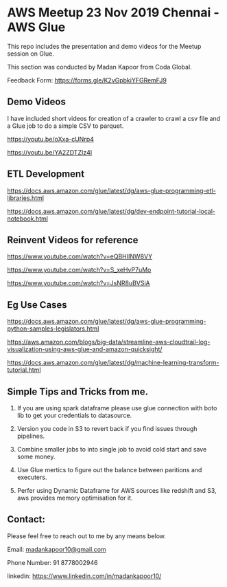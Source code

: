# AWS Meetup 23 Nov 2019 Chennai - AWS Glue

This repo includes the presentation and demo videos for the Meetup session on Glue.

This section was conducted by Madan Kapoor from Coda Global.

Feedback Form: https://forms.gle/K2vGpbkiYFGRemFJ9

## Demo Videos

I have included short videos for creation of a crawler to crawl a csv file and a Glue job to do a simple CSV to parquet.


https://youtu.be/oXxa-cUNrp4

https://youtu.be/YA2ZDTZIz4I


## ETL Development

https://docs.aws.amazon.com/glue/latest/dg/aws-glue-programming-etl-libraries.html

https://docs.aws.amazon.com/glue/latest/dg/dev-endpoint-tutorial-local-notebook.html



## Reinvent Videos for reference

https://www.youtube.com/watch?v=eQBHIINW8VY

https://www.youtube.com/watch?v=S_xeHvP7uMo

https://www.youtube.com/watch?v=JsNR8uBVSiA


## Eg Use Cases

https://docs.aws.amazon.com/glue/latest/dg/aws-glue-programming-python-samples-legislators.html

https://aws.amazon.com/blogs/big-data/streamline-aws-cloudtrail-log-visualization-using-aws-glue-and-amazon-quicksight/

https://docs.aws.amazon.com/glue/latest/dg/machine-learning-transform-tutorial.html


## Simple Tips and Tricks from me.

1. If you are using spark dataframe please use glue connection with boto lib to get your credentials to datasource.

2. Version you code in S3 to revert back if you find issues through pipelines.

3. Combine smaller jobs to into single job to avoid cold start and save some money.

4. Use Glue mertics to figure out the balance between paritions and executers.

5. Perfer using Dynamic Dataframe for AWS sources like redshift and S3, aws provides memory optimisation for it.


## Contact:

Please feel free to reach out to me by any means below.

Email: madankapoor10@gmail.com

Phone Number: 91 8778002946

linkedin: https://www.linkedin.com/in/madankapoor10/
